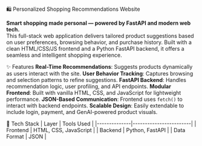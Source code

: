 🛍️ Personalized Shopping Recommendations Website

**Smart shopping made personal — powered by FastAPI and modern web tech.**  
This full-stack web application delivers tailored product suggestions based on user preferences, browsing behavior, and purchase history. Built with a clean HTML/CSS/JS frontend and a Python FastAPI backend, it offers a seamless and intelligent shopping experience.

✨ Features
**Real-Time Recommendations**: Suggests products dynamically as users interact with the site.
**User Behavior Tracking**: Captures browsing and selection patterns to refine suggestions.
**FastAPI Backend**: Handles recommendation logic, user profiling, and API endpoints.
**Modular Frontend**: Built with vanilla HTML, CSS, and JavaScript for lightweight performance.
**JSON-Based Communication**: Frontend uses `fetch()` to interact with backend endpoints.
**Scalable Design**: Easily extendable to include login, payment, and GenAI-powered product visuals.

🧠 Tech Stack
| Layer        | Tools Used             |
|--------------|------------------------|
| Frontend     | HTML, CSS, JavaScript  |
| Backend      | Python, FastAPI        |
| Data Format  | JSON                   |

